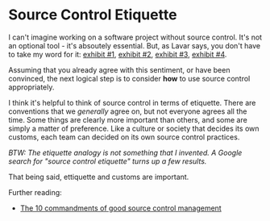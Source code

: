 Source Control Etiquette
========================

I can't imagine working on a software project without source control. It's not
an optional tool - it's absoutely essential. But, as Lavar says, you don't have
to take my word for it:
[exhibit #1](http://soundsoftware.ac.uk/why-version-control),
[exhibit #2](http://stackoverflow.com/questions/52608/is-version-control-necessary-for-a-small-development-group-1-2-programmers),
[exhibit #3](https://www.bignerdranch.com/blog/you-need-source-code-control-now/),
[exhibit #4](http://stackoverflow.com/questions/1408450/why-should-i-use-version-control).

Assuming that you already agree with this sentiment, or have been convinced, the
next logical step is to consider **how** to use source control appropriately.

I think it's helpful to think of source control in terms of etiquette. There are
conventions that we _generally_ agree on, but not everyone agrees
all the time. Some things are clearly more important than others, and some
are simply a matter of preference. Like a culture or society that decides its
own customs, each team can decided on its own source control practices.

_BTW: The etiquette analogy is not something that I invented. A Google search
for "source control etiquette" turns up a few results._

That being said, ettiquette and customs are important.

Further reading:

* [The 10 commandments of good source control management](http://www.troyhunt.com/2011/05/10-commandments-of-good-source-control.html)
